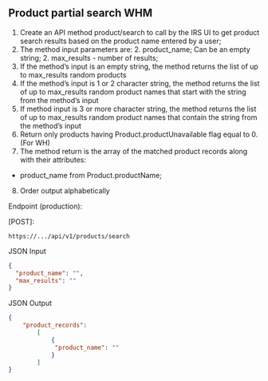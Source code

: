 
## Product partial search WHM
1. Create an API method product/search to call by the IRS UI to get product search results based on the product name entered by a user;
2. The method input parameters are:
	2. product_name; Can be an empty string;
	2. max_results -  number of results;
3. If the method’s input is an empty string, the method returns the list of up to max_results random products
4. If the method’s input is 1 or 2 character string, the method returns the list of up to max_results random product names that start with the string from the method’s input
5. If method input is 3 or more character string, the method returns the list of up to max_results random product names that contain the string from the method’s input
6. Return only products having Product.productUnavailable flag equal to 0. (For WH)
7. The method return is the array of the matched product records along with their attributes:
* product_name from Product.productName;
8. Order output alphabetically


Endpoint (production):

[POST]:
```
https://.../api/v1/products/search
```

JSON Input
```JSON
{
  "product_name": "",
  "max_results": ""
}
```

JSON Output
```JSON
{
    "product_records":
        [
            {
			 "product_name": ""
			}
		]
}
```
